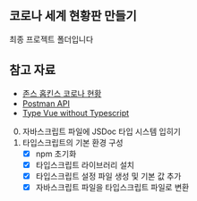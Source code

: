 ## 코로나 세계 현황판 만들기

최종 프로젝트 폴더입니다

## 참고 자료

- [존스 홉킨스 코로나 현황](https://www.arcgis.com/apps/opsdashboard/index.html#/bda7594740fd40299423467b48e9ecf6)
- [Postman API](https://documenter.getpostman.com/view/10808728/SzS8rjbc?version=latest#27454960-ea1c-4b91-a0b6-0468bb4e6712)
- [Type Vue without Typescript](https://blog.usejournal.com/type-vue-without-typescript-b2b49210f0b)

0. 자바스크립트 파일에 JSDoc 타입 시스템 입히기
1. 타입스크립트의 기본 환경 구성
   -  [x] npm 초기화
   -  [x] 타입스크립트 라이브러리 설치
   -  [x] 타입스크립트 설정 파일 생성 및 기본 값 추가
   -  [x] 자바스크립트 파일을 타입스크립트 파일로 변환